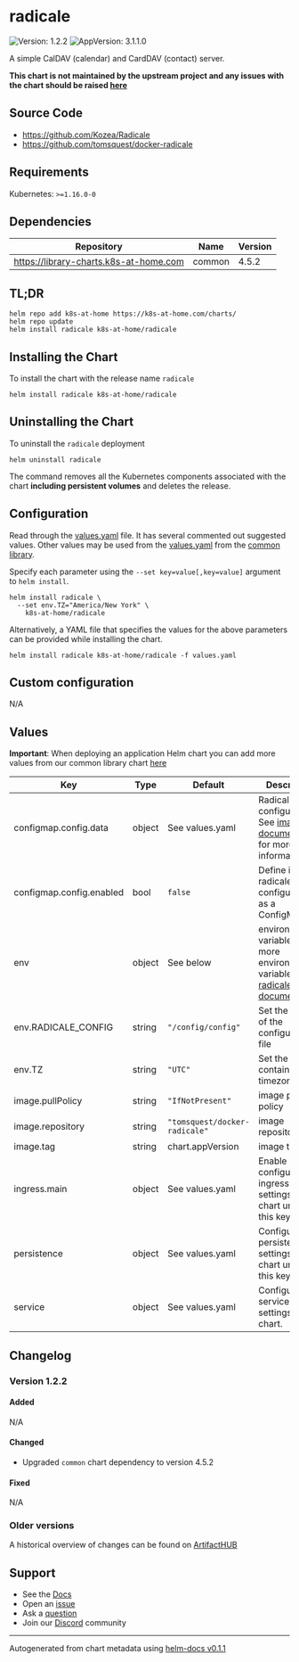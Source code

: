 # radicale

![Version: 1.2.2](https://img.shields.io/badge/Version-1.2.2-informational?style=flat-square) ![AppVersion: 3.1.1.0](https://img.shields.io/badge/AppVersion-3.1.1.0-informational?style=flat-square)

A simple CalDAV (calendar) and CardDAV (contact) server.

**This chart is not maintained by the upstream project and any issues with the chart should be raised [here](https://github.com/k8s-at-home/charts/issues/new/choose)**

## Source Code

* <https://github.com/Kozea/Radicale>
* <https://github.com/tomsquest/docker-radicale>

## Requirements

Kubernetes: `>=1.16.0-0`

## Dependencies

| Repository | Name | Version |
|------------|------|---------|
| https://library-charts.k8s-at-home.com | common | 4.5.2 |

## TL;DR

```console
helm repo add k8s-at-home https://k8s-at-home.com/charts/
helm repo update
helm install radicale k8s-at-home/radicale
```

## Installing the Chart

To install the chart with the release name `radicale`

```console
helm install radicale k8s-at-home/radicale
```

## Uninstalling the Chart

To uninstall the `radicale` deployment

```console
helm uninstall radicale
```

The command removes all the Kubernetes components associated with the chart **including persistent volumes** and deletes the release.

## Configuration

Read through the [values.yaml](./values.yaml) file. It has several commented out suggested values.
Other values may be used from the [values.yaml](https://github.com/k8s-at-home/library-charts/tree/main/charts/stable/common/values.yaml) from the [common library](https://github.com/k8s-at-home/library-charts/tree/main/charts/stable/common).

Specify each parameter using the `--set key=value[,key=value]` argument to `helm install`.

```console
helm install radicale \
  --set env.TZ="America/New York" \
    k8s-at-home/radicale
```

Alternatively, a YAML file that specifies the values for the above parameters can be provided while installing the chart.

```console
helm install radicale k8s-at-home/radicale -f values.yaml
```

## Custom configuration

N/A

## Values

**Important**: When deploying an application Helm chart you can add more values from our common library chart [here](https://github.com/k8s-at-home/library-charts/tree/main/charts/stable/common)

| Key | Type | Default | Description |
|-----|------|---------|-------------|
| configmap.config.data | object | See values.yaml | Radicale configuration. See [image documentation](https://github.com/tomsquest/docker-radicale#custom-configuration) for more information. |
| configmap.config.enabled | bool | `false` | Define inline radicale configuration as a ConfigMap. |
| env | object | See below | environment variables. See more environment variables in the [radicale documentation](https://radicale.org/master.html#configuration). |
| env.RADICALE_CONFIG | string | `"/config/config"` | Set the location of the configuration file |
| env.TZ | string | `"UTC"` | Set the container timezone |
| image.pullPolicy | string | `"IfNotPresent"` | image pull policy |
| image.repository | string | `"tomsquest/docker-radicale"` | image repository |
| image.tag | string | chart.appVersion | image tag |
| ingress.main | object | See values.yaml | Enable and configure ingress settings for the chart under this key. |
| persistence | object | See values.yaml | Configure persistence settings for the chart under this key. |
| service | object | See values.yaml | Configures service settings for the chart. |

## Changelog

### Version 1.2.2

#### Added

N/A

#### Changed

* Upgraded `common` chart dependency to version 4.5.2

#### Fixed

N/A

### Older versions

A historical overview of changes can be found on [ArtifactHUB](https://artifacthub.io/packages/helm/k8s-at-home/radicale?modal=changelog)

## Support

- See the [Docs](https://docs.k8s-at-home.com/our-helm-charts/getting-started/)
- Open an [issue](https://github.com/k8s-at-home/charts/issues/new/choose)
- Ask a [question](https://github.com/k8s-at-home/organization/discussions)
- Join our [Discord](https://discord.gg/sTMX7Vh) community

----------------------------------------------
Autogenerated from chart metadata using [helm-docs v0.1.1](https://github.com/k8s-at-home/helm-docs/releases/v0.1.1)
